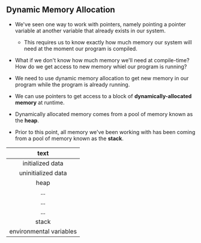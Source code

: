 ## Dynamic Memory Allocation

- We've seen one way to work with pointers,
namely pointing a pointer variable at another variable that already exists in our system.
	- This requires us to know exactly how much memory our system will need at the moment our program
	is compiled.

- What if we don't know how much memory we'll need at compile-time?
How do we get access to new memory whiel our program is running?

- We need to use dynamic memory allocation to get new memory in our program
while the program is already running.

- We can use pointers to get access to a block of **dynamically-allocated memory** at runtime.

- Dynamically allocated memory comes from a pool of memory known as the **heap**.

- Prior to this point, all memory we've been working with has been coming from a pool of memory known as the **stack**.


| **text**	|
| :-------------: |
|	initialized data	|
|	uninitialized data	|
|	heap	|
|	...		|
|	...		|
|	...		|
| 	stack 	|
|	environmental variables	|